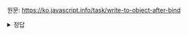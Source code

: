 원문: https://ko.javascript.info/task/write-to-object-after-bind

<details>
  <summary>정답</summary>

  컨텍스트가 null로 고정된 함수를 호출하는 것이기에 null을 출력한다.
</details>
